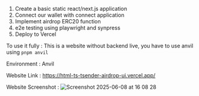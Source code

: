 1. Create a basic static react/next.js application
2. Connect our wallet with connect application
3. Implement airdrop ERC20 function 
4. e2e testing using playwright and synpress
5. Deploy to Vercel

To use it fully : This is a website without backend live, you have to use anvil using `pnpm anvil`

Environment : Anvil

Website Link : https://html-ts-tsender-airdrop-ui.vercel.app/

Website Screenshot : 
![Screenshot 2025-06-08 at 16 08 28](https://github.com/user-attachments/assets/7d8704b2-7c54-4e23-b56b-d8209a0acb3b)
